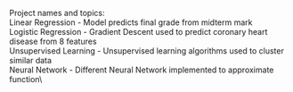 Project names and topics:\
  Linear Regression - Model predicts final grade from midterm mark\
  Logistic Regression - Gradient Descent used to predict coronary heart disease from 8 features\
  Unsupervised Learning - Unsupervised learning algorithms used to cluster similar data\
  Neural Network - Different Neural Network implemented to approximate function\
